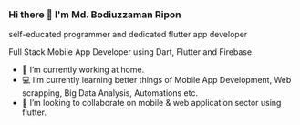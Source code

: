 ### Hi there 👋 I'm Md. Bodiuzzaman Ripon
self-educated programmer and dedicated flutter app developer


Full Stack Mobile App Developer using Dart, Flutter and Firebase.

- 🔭 I’m currently working at home.
- 💻 I’m currently learning better things of Mobile App Development, Web scrapping, Big Data Analysis, Automations etc.
- 👯 I’m looking to collaborate on mobile & web application sector using flutter.

